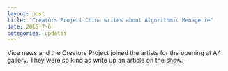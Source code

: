```yaml
---
layout: post
title: "Creators Project China writes about Algorithmic Menagerie"
date: 2015-7-6
categories: updates
---
```


Vice news and the Creators Project joined the artists for the opening at A4 gallery. They were so kind as write up an article on the [show](http://www.vice.cn/read/what-happens-when-artists-think-like-scientists-in-Chengdu-A4-art-centre-2).